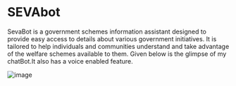 # SEVAbot
SevaBot is a government schemes information assistant designed to provide easy access to details about various government initiatives. It is tailored to help individuals and communities understand and take advantage of the welfare schemes available to them.
Given below is the glimpse of my chatBot.It also has a voice enabled feature.

![image](https://github.com/user-attachments/assets/852c8fa6-204e-42de-83e8-8fc8f0f4cddb)

 
